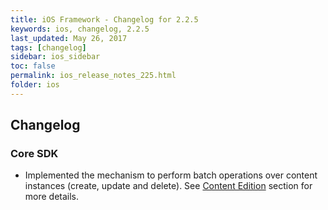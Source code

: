 ```yaml
---
title: iOS Framework - Changelog for 2.2.5
keywords: ios, changelog, 2.2.5
last_updated: May 26, 2017
tags: [changelog]
sidebar: ios_sidebar
toc: false
permalink: ios_release_notes_225.html
folder: ios
---
```


## Changelog

### Core SDK

* Implemented the mechanism to perform batch operations over content instances (create, update and delete). See [Content Edition](ios_content_edition.html) section for more details.
